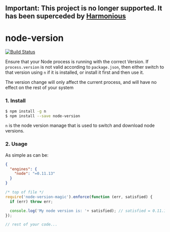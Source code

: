 ## Important: This project is no longer supported. It has been superceded by [Harmonious](https://github.com/tjwebb/harmonious)

node-version
============

[![Build Status](https://travis-ci.org/tjwebb/node-version-magic.svg?branch=master)](https://travis-ci.org/tjwebb/node-version-magic)

Ensure that your Node process is running with the correct Version. If 
`process.version` is not valid according to `package.json`, then either switch
to that version using `n` if it is installed, or install it first and then
use it.

The version change will only affect the current process, and will have no effect
on the rest of your system

### 1. Install
```bash
$ npm install -g n
$ npm install --save node-version

```

`n` is the node version manage that is used to switch and download node versions.

### 2. Usage

As simple as can be:

```json
{
  "engines": {
    "node": "=0.11.13"
  }
}
```

```js
/* top of file */
require('node-version-magic').enforce(function (err, satisfied) {
  if (err) throw err;

  console.log('My node version is: '+ satisfied); // satisfied = 0.11.13
});

// rest of your code...
```
